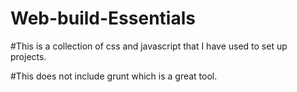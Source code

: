 # Web-build-Essentials

#This is a collection of css and javascript that I have used to set up projects.

#This does not include grunt which is a great tool. 
